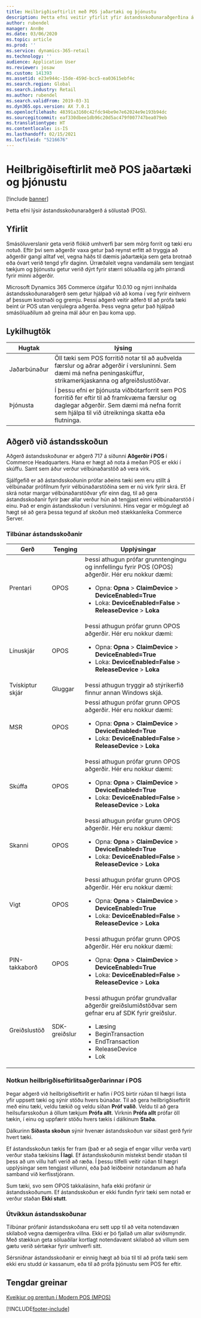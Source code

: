 ```yaml
---
title: Heilbrigðiseftirlit með POS jaðartæki og þjónustu
description: Þetta efni veitir yfirlit yfir ástandsskoðunaraðgerðina á sölustað (POS).
author: rubendel
manager: AnnBe
ms.date: 03/06/2020
ms.topic: article
ms.prod: ''
ms.service: dynamics-365-retail
ms.technology: ''
audience: Application User
ms.reviewer: josaw
ms.custom: 141393
ms.assetid: e23e944c-15de-459d-bcc5-ea03615ebf4c
ms.search.region: Global
ms.search.industry: Retail
ms.author: rubendel
ms.search.validFrom: 2019-03-31
ms.dyn365.ops.version: AX 7.0.1
ms.openlocfilehash: 48391a3160c42fdc94be9e7e62024e9e193b94dc
ms.sourcegitcommit: eaf330dbee1db96c20d5ac479f007747bea079eb
ms.translationtype: HT
ms.contentlocale: is-IS
ms.lasthandoff: 02/15/2021
ms.locfileid: "5216676"
---
```

# <a name="health-check-for-pos-peripherals-and-services"></a>Heilbrigðiseftirlit með POS jaðartæki og þjónustu

[!include [banner](includes/banner.md)]

Þetta efni lýsir ástandsskoðunaraðgerð á sölustað (POS).

## <a name="overview"></a>Yfirlit

Smásöluverslanir geta verið flókið umhverfi þar sem mörg forrit og tæki eru notuð. Eftir því sem aðgerðir vaxa getur það reynst erfitt að tryggja að aðgerðir gangi alltaf vel, vegna háðs til dæmis jaðartækja sem geta brotnað eða óvart verið tengd yfir daginn. Úrræðaleit vegna vandamála sem tengjast tækjum og þjónustu getur verið dýrt fyrir stærri söluaðila og jafn pirrandi fyrir minni aðgerðir.

Microsoft Dynamics 365 Commerce útgáfur 10.0.10 og nýrri innihalda ástandsskoðunaraðgerð sem getur hjálpað við að koma í veg fyrir einhvern af þessum kostnaði og gremju. Þessi aðgerð veitir aðferð til að prófa tæki beint úr POS utan venjulegra aðgerða. Þess vegna getur það hjálpað smásöluaðilum að greina mál áður en þau koma upp.

## <a name="key-terms"></a>Lykilhugtök

| Hugtak | lýsing |
|---|---|
| Jaðarbúnaður | Öll tæki sem POS forritið notar til að auðvelda færslur og aðrar aðgerðir í versluninni. Sem dæmi má nefna peningaskúffur, strikamerkjaskanna og afgreiðslustöðvar. |
| Þjónusta | Í þessu efni er þjónusta viðbótarforrit sem POS forritið fer eftir til að framkvæma færslur og daglegar aðgerðir. Sem dæmi má nefna forrit sem hjálpa til við útreikninga skatta eða flutninga. |

## <a name="health-check-operation"></a>Aðgerð við ástandsskoðun

Aðgerð ástandsskoðunar er aðgerð 717 á síðunni **Aðgerðir í POS** í Commerce Headquarters. Hana er hægt að nota á meðan POS er ekki í skúffu. Samt sem áður verður vélbúnaðarstöð að vera virk.

Sjálfgefið er að ástandsskoðunin prófar aðeins tæki sem eru stillt á vélbúnaðar prófílnum fyrir vélbúnaðarstöðina sem er nú virk fyrir skrá. Ef skrá notar margar vélbúnaðarstöðvar yfir einn dag, til að gera ástandsskoðanir fyrir þær allar verður hún að tengjast einni vélbúnaðarstöð í einu. Það er engin ástandsskoðun í versluninni. Hins vegar er mögulegt að hægt sé að gera þessa tegund af skoðun með stækkanleika Commerce Server.

### <a name="out-of-box-health-checks"></a>Tilbúnar ástandsskoðanir

| Gerð | Tenging | Upplýsingar |
|---|---|---|
| Prentari | OPOS | Þessi athugun prófar grunntengingu og innfellingu fyrir POS (OPOS) aðgerðir. Hér eru nokkur dæmi:<ul><li>Opna: **Opna** &gt; **ClaimDevice** &gt; **DeviceEnabled=True**</li><li>Loka: **DeviceEnabled=False** &gt; **ReleaseDevice** &gt; **Loka**</li></ul> |
| Línuskjár | OPOS | Þessi athugun prófar grunn OPOS aðgerðir. Hér eru nokkur dæmi:<ul><li>Opna: **Opna** &gt; **ClaimDevice** &gt; **DeviceEnabled=True**</li><li>Loka: **DeviceEnabled=False** &gt; **ReleaseDevice** &gt; **Loka**</li></ul> |
| Tvískiptur skjár | Gluggar | Þessi athugun tryggir að stýrikerfið finnur annan Windows skjá. | 
| MSR | OPOS | Þessi athugun prófar grunn OPOS aðgerðir. Hér eru nokkur dæmi:<ul><li>Opna: **Opna** &gt; **ClaimDevice** &gt; **DeviceEnabled=True**</li><li>Loka: **DeviceEnabled=False** &gt; **ReleaseDevice** &gt; **Loka**</li></ul> |
| Skúffa | OPOS | Þessi athugun prófar grunn OPOS aðgerðir. Hér eru nokkur dæmi:<ul><li>Opna: **Opna** &gt; **ClaimDevice** &gt; **DeviceEnabled=True**</li><li>Loka: **DeviceEnabled=False** &gt; **ReleaseDevice** &gt; **Loka**</li></ul> | 
| Skanni | OPOS | Þessi athugun prófar grunn OPOS aðgerðir. Hér eru nokkur dæmi:<ul><li>Opna: **Opna** &gt; **ClaimDevice** &gt; **DeviceEnabled=True**</li><li>Loka: **DeviceEnabled=False** &gt; **ReleaseDevice** &gt; **Loka**</li></ul> | 
| Vigt | OPOS | Þessi athugun prófar grunn OPOS aðgerðir. Hér eru nokkur dæmi:<ul><li>Opna: **Opna** &gt; **ClaimDevice** &gt; **DeviceEnabled=True**</li><li>Loka: **DeviceEnabled=False** &gt; **ReleaseDevice** &gt; **Loka**</li></ul> |
| PIN-takkaborð | OPOS | Þessi athugun prófar grunn OPOS aðgerðir. Hér eru nokkur dæmi:<ul><li>Opna: **Opna** &gt; **ClaimDevice** &gt; **DeviceEnabled=True**</li><li>Loka: **DeviceEnabled=False** &gt; **ReleaseDevice** &gt; **Loka**</li></ul> |
| Greiðslustöð | SDK-greiðslur | Þessi athugun prófar grundvallar aðgerðir greiðslumiðstöðvar sem gefnar eru af SDK fyrir greiðslur. <ul><li>Læsing</li><li>BeginTransaction</li><li>EndTransaction</li><li>ReleaseDevice</li><li>Lok</li></ul> |

### <a name="using-the-health-check-operation-in-the-pos"></a>Notkun heilbrigðiseftirlitsaðgerðarinnar í POS

Þegar aðgerð við heilbrigðiseftirlit er hafin í POS birtir rúðan til hægri lista yfir uppsett tæki og sýnir stöðu hvers búnaðar. Til að gera heilbrigðiseftirlit með einu tæki, veldu tækið og veldu síðan **Próf valið**. Veldu til að gera heilsufarsskoðun á öllum tækjum **Prófa allt**. Virknin **Prófa allt** prófar öll tækin, í einu og uppfærir stöðu hvers tækis í dálkinum **Staða**.

Dálkurinn **Síðasta skoðun** sýnir hvenær ástandsskoðun var síðast gerð fyrir hvert tæki.

Ef ástandsskoðun tækis fer fram (það er að segja ef engar villur verða vart) verður staða tækisins **Í lagi**. Ef ástandsskoðunin mistekst bendir staðan til þess að um villu hafi verið að ræða. Í þessu tilfelli veitir rúðan til hægri upplýsingar sem tengjast villunni, eða það leiðbeinir notandanum að hafa samband við kerfisstjórann.

Sum tæki, svo sem OPOS takkalásinn, hafa ekki prófanir úr ástandsskoðunum. Ef ástandsskoðun er ekki fundin fyrir tæki sem notað er verður staðan **Ekki stutt**.

### <a name="extending-health-checks"></a>Útvíkkun ástandsskoðunar

Tilbúnar prófanir ástandsskoðana eru sett upp til að veita notendavæn skilaboð vegna dæmigerðra villna. Ekki er þó fjallað um allar sviðsmyndir. Með stækkun geta söluaðilar kortlagt notendavænt skilaboð að villum sem gætu verið sértækar fyrir umhverfi sitt.

Sérsniðnar ástandsskoðanir er einnig hægt að búa til til að prófa tæki sem ekki eru studd úr kassanum, eða til að prófa þjónustu sem POS fer eftir.

## <a name="related-articles"></a>Tengdar greinar

[Kveikjur og prentun í Modern POS (MPOS)](dev-itpro/pos-trigger-printing.md)


[!INCLUDE[footer-include](../includes/footer-banner.md)]
